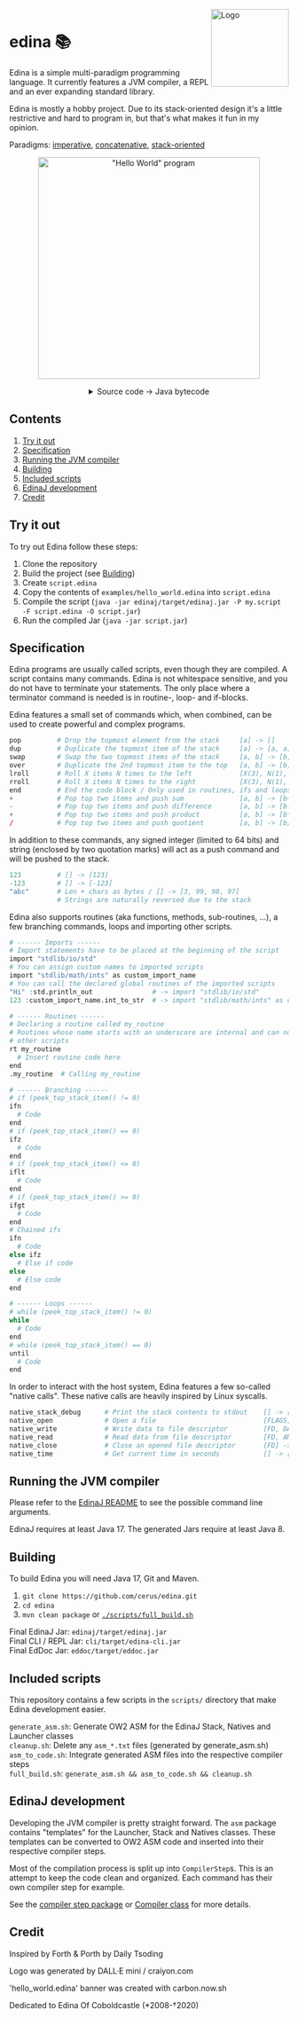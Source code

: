 <img src="https://cerus.dev/img/edina_lang_logo.png" alt="Logo" align="right" width=140 height=140 />
<h1 align="left">edina 📚</h1>

Edina is a simple multi-paradigm programming language. It currently features a JVM compiler, a REPL and an ever expanding
standard library.

Edina is mostly a hobby project. Due to its stack-oriented design it's a little restrictive and hard to program in, but that's what makes it fun in my
opinion.

Paradigms: [imperative](https://en.wikipedia.org/wiki/Imperative_programming), [concatenative](https://en.wikipedia.org/wiki/Concatenative_programming_language), [stack-oriented](https://en.wikipedia.org/wiki/Stack-oriented_programming)

<p align="center">
  <img width="400" src="https://cerus.dev/img/hello_world_edina2.png?" alt="&quot;Hello World&quot; program" />
</p>
<details align="center">
  <summary>Source code -> Java bytecode</summary>
  <img src="https://cerus.dev/img/edina_edinaj_transformation.png" alt="Java bytecode"/>
</details>

## Contents

1. [Try it out](#try-it-out)
2. [Specification](#specification)
3. [Running the JVM compiler](#running-the-jvm-compiler)
4. [Building](#building)
5. [Included scripts](#included-scripts)
6. [EdinaJ development](#edinaj-development)
7. [Credit](#credit)

## Try it out

To try out Edina follow these steps:
1. Clone the repository
2. Build the project (see [Building](#building))
3. Create `script.edina`
4. Copy the contents of `examples/hello_world.edina` into `script.edina`
5. Compile the script (`java -jar edinaj/target/edinaj.jar -P my.script -F script.edina -O script.jar`)
6. Run the compiled Jar (`java -jar script.jar`)

## Specification

Edina programs are usually called scripts, even though they are compiled. A script contains many commands. Edina is not whitespace sensitive, and you
do not have to terminate your statements. The only place where a terminator command is needed is in routine-, loop- and if-blocks.

Edina features a small set of commands which, when combined, can be used to create powerful and complex programs.

```r
pop         # Drop the topmost element from the stack     [a] -> []
dup         # Duplicate the topmost item of the stack     [a] -> [a, a]
swap        # Swap the two topmost items of the stack     [a, b] -> [b, a]
over        # Duplicate the 2nd topmost item to the top   [a, b] -> [b, a, b]
lroll       # Roll X items N times to the left            [X(3), N(1), a, b, c] -> [b, c, a]
rroll       # Roll X items N times to the right           [X(3), N(1), a, b, c] -> [c, a, b]
end         # End the code block / Only used in routines, ifs and loops
+           # Pop top two items and push sum              [a, b] -> [b+a]
-           # Pop top two items and push difference       [a, b] -> [b-a]
+           # Pop top two items and push product          [a, b] -> [b*a]
/           # Pop top two items and push quotient         [a, b] -> [b/a]
```

In addition to these commands, any signed integer (limited to 64 bits) and string (enclosed by two quotation marks) will act as a push command and
will be pushed to the stack.

```r
123         # [] -> [123]
-123        # [] -> [-123]
"abc"       # Len + chars as bytes / [] -> [3, 99, 98, 97]
            # Strings are naturally reversed due to the stack
```

Edina also supports routines (aka functions, methods, sub-routines, ...), a few branching commands, loops and importing other scripts.

```r
# ------ Imports ------
# Import statements have to be placed at the beginning of the script
import "stdlib/io/std"
# You can assign custom names to imported scripts
import "stdlib/math/ints" as custom_import_name
# You can call the declared global routines of the imported scripts
"Hi" :std.println_out               # -> import "stdlib/io/std"
123 :custom_import_name.int_to_str  # -> import "stdlib/math/ints" as custom_import_name

# ------ Routines ------
# Declaring a routine called my_routine
# Routines whose name starts with an underscore are internal and can not be called by
# other scripts
rt my_routine
  # Insert routine code here
end
.my_routine  # Calling my_routine

# ------ Branching ------
# if (peek_top_stack_item() != 0)
ifn
  # Code
end
# if (peek_top_stack_item() == 0)
ifz
  # Code
end
# if (peek_top_stack_item() <= 0)
iflt
  # Code
end
# if (peek_top_stack_item() >= 0)
ifgt
  # Code
end
# Chained ifs
ifn
  # Code
else ifz
  # Else if code
else
  # Else code
end

# ------ Loops ------
# while (peek_top_stack_item() != 0)
while
  # Code
end
# while (peek_top_stack_item() == 0)
until
  # Code
end
```

In order to interact with the host system, Edina features a few so-called "native calls". These native calls are heavily inspired by Linux syscalls.

```r
native_stack_debug      # Print the stack contents to stdout    [] -> []
native_open             # Open a file                           [FLAGS, PATH] -> [FD]
native_write            # Write data to file descriptor         [FD, DATA] -> [RES]
native_read             # Read data from file descriptor        [FD, AMT] -> [RES]
native_close            # Close an opened file descriptor       [FD] -> [RES]
native_time             # Get current time in seconds           [] -> [TIME]
```

## Running the JVM compiler

Please refer to the [EdinaJ README](edinaj/README.md) to see the possible command line arguments.

EdinaJ requires at least Java 17. The generated Jars require at least Java 8.

## Building

To build Edina you will need Java 17, Git and Maven.

1. `git clone https://github.com/cerus/edina.git`
2. `cd edina`
3. `mvn clean package` or [`./scripts/full_build.sh`](#included-scripts)

Final EdinaJ Jar: `edinaj/target/edinaj.jar`\
Final CLI / REPL Jar: `cli/target/edina-cli.jar`\
Final EdDoc Jar: `eddoc/target/eddoc.jar`

## Included scripts

This repository contains a few scripts in the `scripts/` directory that make Edina development easier.

`generate_asm.sh`: Generate OW2 ASM for the EdinaJ Stack, Natives and Launcher classes\
`cleanup.sh`: Delete any `asm_*.txt` files (generated by generate_asm.sh)\
`asm_to_code.sh`: Integrate generated ASM files into the respective compiler steps\
`full_build.sh`: `generate_asm.sh && asm_to_code.sh && cleanup.sh`

## EdinaJ development

Developing the JVM compiler is pretty straight forward. The `asm` package contains "templates" for the Launcher, Stack and Natives classes. These
templates can be converted to OW2 ASM code and inserted into their respective compiler steps.

Most of the compilation process is split up into `CompilerStep`s. This is an attempt to keep the code clean and organized. Each command has their own
compiler step for example.

See the [compiler step package](edinaj/src/main/java/dev/cerus/edina/edinaj/compiler/step)
or [Compiler class](edinaj/src/main/java/dev/cerus/edina/edinaj/compiler/Compiler.java) for more details.

## Credit

Inspired by Forth & Porth by Daily Tsoding

Logo was generated by DALL·E mini / craiyon.com

'hello_world.edina' banner was created with carbon.now.sh

Dedicated to Edina Of Coboldcastle (*2008-†2020)